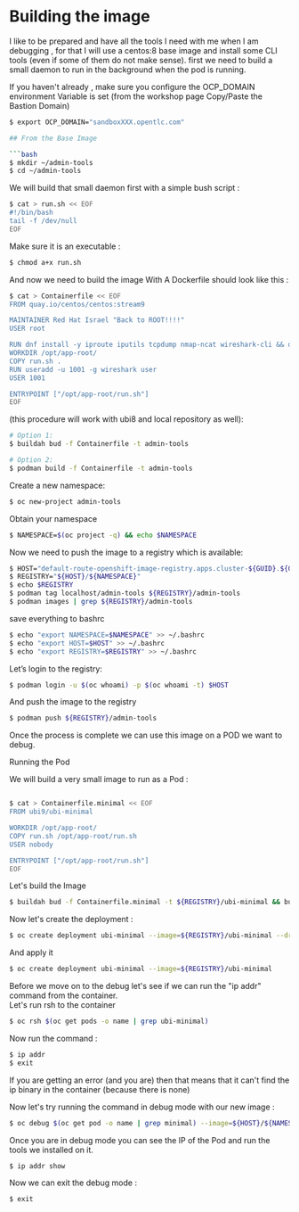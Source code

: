 # Building the image

I like to be prepared and have all the tools I need with me when I am debugging , for that I will use a centos:8 base 
image and install some CLI tools (even if some of them do not make sense).
first we need to build a small daemon to run in the background when the pod is running.

If you haven't already , make sure you configure the OCP_DOMAIN environment Variable is set
(from the workshop page Copy/Paste the Bastion Domain)
```bash
$ export OCP_DOMAIN="sandboxXXX.opentlc.com"

## From the Base Image

```bash
$ mkdir ~/admin-tools
$ cd ~/admin-tools
```

We will build that small daemon first with a simple bush script :

```bash
$ cat > run.sh << EOF
#!/bin/bash
tail -f /dev/null
EOF
```

Make sure it is an executable :
```bash
$ chmod a+x run.sh
```

And now we need to build the image With A Dockerfile should look like this :
```bash
$ cat > Containerfile << EOF
FROM quay.io/centos/centos:stream9

MAINTAINER Red Hat Israel "Back to ROOT!!!!"
USER root

RUN dnf install -y iproute iputils tcpdump nmap-ncat wireshark-cli && dnf clean all
WORKDIR /opt/app-root/
COPY run.sh .
RUN useradd -u 1001 -g wireshark user
USER 1001

ENTRYPOINT ["/opt/app-root/run.sh"]
EOF
```

(this procedure will work with ubi8 and local repository as well):

```bash
# Option 1:
$ buildah bud -f Containerfile -t admin-tools

# Option 2:
$ podman build -f Containerfile -t admin-tools

```

Create a new namespace:
```bash
$ oc new-project admin-tools
```

Obtain your namespace
```bash
$ NAMESPACE=$(oc project -q) && echo $NAMESPACE
```

Now we need to push the image to a registry which is available:
```bash
$ HOST="default-route-openshift-image-registry.apps.cluster-${GUID}.${GUID}.${OCP_DOMAIN}"
$ REGISTRY="${HOST}/${NAMESPACE}"
$ echo $REGISTRY
$ podman tag localhost/admin-tools ${REGISTRY}/admin-tools
$ podman images | grep ${REGISTRY}/admin-tools
```

save everything to bashrc
```bash
$ echo "export NAMESPACE=$NAMESPACE" >> ~/.bashrc
$ echo "export HOST=$HOST" >> ~/.bashrc
$ echo "export REGISTRY=$REGISTRY" >> ~/.bashrc
```

Let’s login to the registry:
```bash
$ podman login -u $(oc whoami) -p $(oc whoami -t) $HOST
```

And push the image to the registry
```bash
$ podman push ${REGISTRY}/admin-tools
```

Once the process is complete we can use this image on a POD we want to debug.


Running the Pod

We will build a very small image to run as a Pod :

```bash

$ cat > Containerfile.minimal << EOF
FROM ubi9/ubi-minimal

WORKDIR /opt/app-root/
COPY run.sh /opt/app-root/run.sh
USER nobody

ENTRYPOINT ["/opt/app-root/run.sh"]
EOF
```

Let's build the Image 
```bash
$ buildah bud -f Containerfile.minimal -t ${REGISTRY}/ubi-minimal && buildah push ${REGISTRY}/ubi-minimal 
```

Now let's create the deployment :
```bash
$ oc create deployment ubi-minimal --image=${REGISTRY}/ubi-minimal --dry-run=client -o yaml
```
And apply it 
```bash
$ oc create deployment ubi-minimal --image=${REGISTRY}/ubi-minimal 
``` 

Before we move on to the debug let's see if we can run the "ip addr" command from the container.  
Let's run rsh to the container
```bash
$ oc rsh $(oc get pods -o name | grep ubi-minimal)
```

Now run the command :
```bash
$ ip addr 
$ exit
```

If you are getting an error (and you are) then that means that it can't find the ip binary in the container (because there is none)

Now let's try running the command in debug mode with our new image :

```bash
$ oc debug $(oc get pod -o name | grep minimal) --image=${HOST}/${NAMESPACE}/admin-tools
````

Once you are in debug mode you can see the IP of the Pod and run the tools we installed on it.

```bash
$ ip addr show
```

Now we can exit the debug mode :
```bash
$ exit
```

